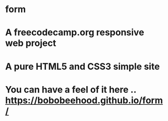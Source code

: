 # form
# A freecodecamp.org responsive web project 
# A pure HTML5 and CSS3 simple site
# You can have a feel of it here .. https://bobobeehood.github.io/form/
